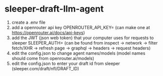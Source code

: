 # sleeper-draft-llm-agent

1. create a .env file
2. add a openrouter api key OPENROUTER_API_KEY= (can make one at https://openrouter.ai/docs/api-keys)
3. add the JWT (json web token) that your computer uses for requests to sleeper SLEEPER_AUTH= (can be found from inspect -> network -> filter fetch/XHR -> refresh page -> graphql -> headers -> request headers)
4. edit the config.json to change agent names/models (model names should come from openrouter.ai/models)
5. edit the config.json to enter your draft id from sleeper (sleeper.com/draft/nfl/DRAFT_ID)

